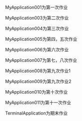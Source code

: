MyApplication001为第一次作业

MyApplication003为第二次作业

MyApplication004为第三次作业

MyApplication005为第四，五次作业

MyApplication006为第六次作业

MyApplication007为第七，八次作业

MyApplication008为第九次作业1

MyApplication009为第九次作业2

MyApplication010为第十次作业

MyApplication011为第十一次作业

TerminalApplication为期末作业
